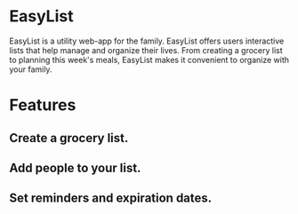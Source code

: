 # EasyList

EasyList is a utility web-app for the family. EasyList offers users interactive lists that help manage and organize their lives. From creating a grocery list to planning this week's meals, EasyList makes it convenient to organize with your family.

# Features

## Create a grocery list.
## Add people to your list.
## Set reminders and expiration dates.
